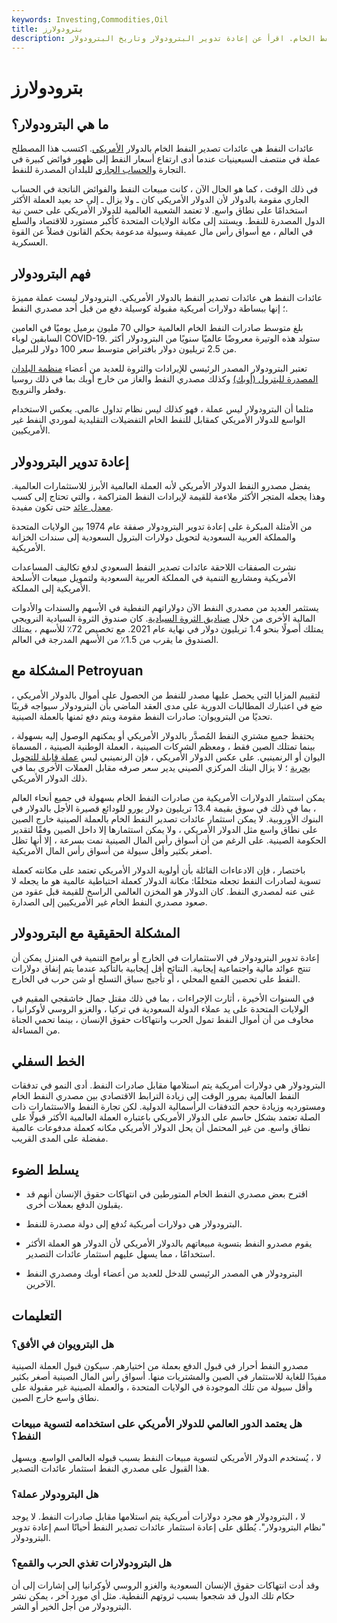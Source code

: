 ```yaml
---
keywords: Investing,Commodities,Oil
title: بترودولارز
description: البترودولار هي دولارات أمريكية يتم الحصول عليها من صادرات النفط الخام. اقرأ عن إعادة تدوير البترودولار وتاريخ البترودولار.
---
```


# بترودولارز
## ما هي البترودولار؟

عائدات النفط هي عائدات تصدير النفط الخام بالدولار [الأمريكي](/usd). اكتسب هذا المصطلح عملة في منتصف السبعينيات عندما أدى ارتفاع أسعار النفط إلى ظهور فوائض كبيرة في التجارة [والحساب الجاري](/current-account-surplus) للبلدان المصدرة للنفط.

في ذلك الوقت ، كما هو الحال الآن ، كانت مبيعات النفط والفوائض الناتجة في الحساب الجاري مقومة بالدولار لأن الدولار الأمريكي كان ـ ولا يزال ـ إلى حد بعيد العملة الأكثر استخدامًا على نطاق واسع. لا تعتمد الشعبية العالمية للدولار الأمريكي على حسن نية الدول المصدرة للنفط. ويستند إلى مكانة الولايات المتحدة كأكبر مستورد للاقتصاد والسلع في العالم ، مع أسواق رأس مال عميقة وسيولة مدعومة بحكم القانون فضلاً عن القوة العسكرية.

## فهم البترودولار

عائدات النفط هي عائدات تصدير النفط بالدولار الأمريكي. البترودولار ليست عملة مميزة ؛ إنها ببساطة دولارات أمريكية مقبولة كوسيلة دفع من قبل أحد مصدري النفط.

بلغ متوسط صادرات النفط الخام العالمية حوالي 70 مليون برميل يوميًا في العامين السابقين لوباء COVID-19. ستولد هذه الوتيرة معروضًا عالميًا سنويًا من البترودولار أكثر من 2.5 تريليون دولار بافتراض متوسط سعر 100 دولار للبرميل.

تعتبر البترودولار المصدر الرئيسي للإيرادات والثروة للعديد من أعضاء [منظمة البلدان المصدرة للبترول (أوبك)](/opec) وكذلك مصدري النفط والغاز من خارج أوبك بما في ذلك روسيا وقطر والنرويج.

مثلما أن البترودولار ليس عملة ، فهو كذلك ليس نظام تداول عالمي. يعكس الاستخدام الواسع للدولار الأمريكي كمقابل للنفط الخام التفضيلات التقليدية لموردي النفط غير الأمريكيين.

## إعادة تدوير البترودولار

يفضل مصدرو النفط الدولار الأمريكي لأنه العملة العالمية الأبرز للاستثمارات العالمية. وهذا يجعله المتجر الأكثر ملاءمة للقيمة لإيرادات النفط المتراكمة ، والتي تحتاج إلى كسب [معدل عائد](/rateofreturn) حتى تكون مفيدة.

من الأمثلة المبكرة على إعادة تدوير البترودولار صفقة عام 1974 بين الولايات المتحدة والمملكة العربية السعودية لتحويل دولارات البترول السعودية إلى سندات الخزانة الأمريكية.

نشرت الصفقات اللاحقة عائدات تصدير النفط السعودي لدفع تكاليف المساعدات الأمريكية ومشاريع التنمية في المملكة العربية السعودية ولتمويل مبيعات الأسلحة الأمريكية إلى المملكة.

يستثمر العديد من مصدري النفط الآن دولاراتهم النفطية في الأسهم والسندات والأدوات المالية الأخرى من خلال [صناديق الثروة السيادية](/sovereign_wealth_fund). كان صندوق الثروة السيادية النرويجي يمتلك أصولًا بنحو 1.4 تريليون دولار في نهاية عام 2021. مع تخصيص 72٪ للأسهم ، يمتلك الصندوق ما يقرب من 1.5٪ من الأسهم المدرجة في العالم.

## المشكلة مع Petroyuan

لتقييم المزايا التي يحصل عليها مصدر للنفط من الحصول على أموال بالدولار الأمريكي ، ضع في اعتبارك المطالبات الدورية على مدى العقد الماضي بأن البترودولار سيواجه قريبًا تحديًا من البترويوان: صادرات النفط مقومة ويتم دفع ثمنها بالعملة الصينية.

يحتفظ جميع مشتري النفط المُصدَّر بالدولار الأمريكي أو يمكنهم الوصول إليه بسهولة ، بينما تمتلك الصين فقط ، ومعظم الشركات الصينية ، العملة الوطنية الصينية ، المسماة اليوان أو الرنمينبي. على عكس الدولار الأمريكي ، فإن الرنمينبي ليس [عملة قابلة للتحويل بحرية](/convertible-currency) ؛ لا يزال البنك المركزي الصيني يدير سعر صرفه مقابل العملات الأخرى بما في ذلك الدولار الأمريكي.

يمكن استثمار الدولارات الأمريكية من صادرات النفط الخام بسهولة في جميع أنحاء العالم ، بما في ذلك في سوق بقيمة 13.4 تريليون دولار يورو للودائع قصيرة الأجل بالدولار في البنوك الأوروبية. لا يمكن استثمار عائدات تصدير النفط الخام بالعملة الصينية خارج الصين على نطاق واسع مثل الدولار الأمريكي ، ولا يمكن استثمارها إلا داخل الصين وفقًا لتقدير الحكومة الصينية. على الرغم من أن أسواق رأس المال الصينية نمت بسرعة ، إلا أنها تظل أصغر بكثير وأقل سيولة من أسواق رأس المال الأمريكية.

باختصار ، فإن الادعاءات القائلة بأن أولوية الدولار الأمريكي تعتمد على مكانته كعملة تسوية لصادرات النفط تجعله متخلفًا: مكانة الدولار كعملة احتياطية عالمية هو ما يجعله لا غنى عنه لمصدري النفط. كان الدولار هو المخزن العالمي الراسخ للقيمة قبل عقود من صعود مصدري النفط الخام غير الأمريكيين إلى الصدارة.

## المشكلة الحقيقية مع البترودولار

إعادة تدوير البترودولار في الاستثمارات في الخارج أو برامج التنمية في المنزل يمكن أن تنتج عوائد مالية واجتماعية إيجابية. النتائج أقل إيجابية بالتأكيد عندما يتم إنفاق دولارات النفط على تحصين القمع المحلي ، أو تأجيج سباق التسلح أو شن حرب في الخارج.

في السنوات الأخيرة ، أثارت الإجراءات ، بما في ذلك مقتل جمال خاشقجي المقيم في الولايات المتحدة على يد عملاء الدولة السعودية في تركيا ، والغزو الروسي لأوكرانيا ، مخاوف من أن أموال النفط تمول الحرب وانتهاكات حقوق الإنسان ، بينما تحمي الجناة من المساءلة.

## الخط السفلي

البترودولار هي دولارات أمريكية يتم استلامها مقابل صادرات النفط. أدى النمو في تدفقات النفط العالمية بمرور الوقت إلى زيادة الترابط الاقتصادي بين مصدري النفط الخام ومستورديه وزيادة حجم التدفقات الرأسمالية الدولية. لكن تجارة النفط والاستثمارات ذات الصلة تعتمد بشكل حاسم على الدولار الأمريكي باعتباره العملة العالمية الأكثر قبولًا على نطاق واسع. من غير المحتمل أن يحل الدولار الأمريكي مكانه كعملة مدفوعات عالمية مفضلة على المدى القريب.

## يسلط الضوء

- اقترح بعض مصدري النفط الخام المتورطين في انتهاكات حقوق الإنسان أنهم قد يقبلون الدفع بعملات أخرى.

- البترودولار هي دولارات أمريكية تُدفع إلى دولة مصدرة للنفط.

- يقوم مصدرو النفط بتسوية مبيعاتهم بالدولار الأمريكي لأن الدولار هو العملة الأكثر استخدامًا ، مما يسهل عليهم استثمار عائدات التصدير.

- البترودولار هي المصدر الرئيسي للدخل للعديد من أعضاء أوبك ومصدري النفط الآخرين.

## التعليمات

### هل البترويوان في الأفق؟

مصدرو النفط أحرار في قبول الدفع بعملة من اختيارهم. سيكون قبول العملة الصينية مفيدًا للغاية للاستثمار في الصين والمشتريات منها. أسواق رأس المال الصينية أصغر بكثير وأقل سيولة من تلك الموجودة في الولايات المتحدة ، والعملة الصينية غير مقبولة على نطاق واسع خارج الصين.

### هل يعتمد الدور العالمي للدولار الأمريكي على استخدامه لتسوية مبيعات النفط؟

لا ، يُستخدم الدولار الأمريكي لتسوية مبيعات النفط بسبب قبوله العالمي الواسع. ويسهل هذا القبول على مصدري النفط استثمار عائدات التصدير.

### هل البترودولار عملة؟

لا ، البترودولار هو مجرد دولارات أمريكية يتم استلامها مقابل صادرات النفط. لا يوجد "نظام البترودولار". يُطلق على إعادة استثمار عائدات تصدير النفط أحيانًا اسم إعادة تدوير البترودولار.

### هل البترودولارات تغذي الحرب والقمع؟

وقد أدت انتهاكات حقوق الإنسان السعودية والغزو الروسي لأوكرانيا إلى إشارات إلى أن حكام تلك الدول قد شجعوا بسبب ثروتهم النفطية. مثل أي مورد آخر ، يمكن نشر البترودولار من أجل الخير أو الشر.

